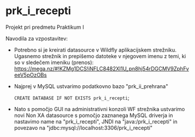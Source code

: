 # prk_i_recepti
Projekt pri predmetu Praktikum I

Navodila za vzpostavitev:
- Potrebno si je kreirati datasource v Wildfly aplikacijskem strežniku. Ugasnemo strežnik in prepišemo datoteke v njegovem imenu z temi, ki so v sledečem imeniku (prenos): https://mega.nz/#!KZMg1DCS!iNFLC8482Xl1U_pn8hj54rDGCMV9ZphFveeV5pOzOBs
- Najprej v MySQL ustvarimo podatkovno bazo "prk_ii_prehrana"

  `CREATE DATABASE IF NOT EXISTS prk_i_recepti`;

- Nato s pomočjo GUI na administrativni konzoli WF strežnika ustvarimo novi Non XA datasource s pomočjo zaznanega MySQL driverja in nastavimo name na "prk_i_recepti", JNDI na "java:/prk_i_recepti" in povezavo na "jdbc:mysql://localhost:3306/prk_i_recepti"
